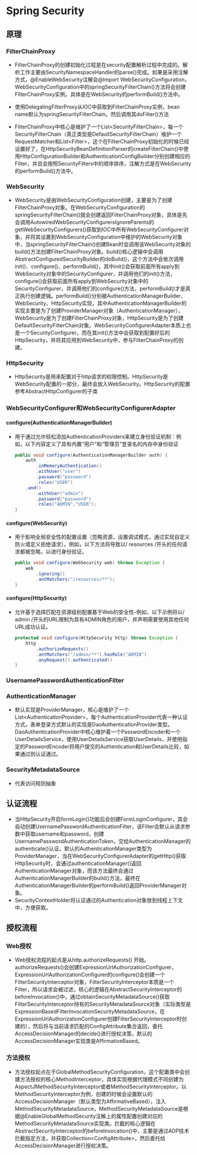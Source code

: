 # Spring Security

## 原理

### FilterChainProxy

- FilterChainProxy的创建初始化过程是在security配置解析过程中完成的。解析工作主要由SecurityNamespaceHandler的parse()完成。如果是采用注解方式，@EnableWebSecurity注解会@Import WebSecurityConfiguration，WebSecurityConfiguration中的springSecurityFilterChain()方法将会创建FilterChainProxy实例，具体是在WebSecurity的performBuild()方法中。

- 使用DelegatingFilterProxy从IOC中获取到FilterChainProxy实例，bean name默认为springSecurityFilterChain。然后调用其doFilter()方法
- FilterChainProxy中核心是维护了一个List\<SecurityFilterChain\>，每一个SecurityFilterChain（真正类型是DefaultSecurityFilterChain）维护一个RequestMatcher和List\<Filter\>，这个在FilterChainProxy初始化的时候已经设置好了，在HttpSecurityBeanDefinitionParser的createFilterChain()中使用HttpConfigurationBuilder和AuthenticationConfigBuilder分别创建相应的Filter，并且会按照SecurityFilters中的顺序排序，注解方式是在WebSecurity的performBuild()方法中。

### WebSecurity

- WebSecurity是由WebSecurityConfiguration创建，主要是为了创建FilterChainProxy对象。在WebSecurityConfiguration的springSecurityFilterChain()就会创建返回FilterChainProxy对象，具体是先会调用AutowiredWebSecurityConfigurersIgnoreParents的getWebSecurityConfigurers()获取到IOC中所有WebSecurityConfigurer对象，并将其设置到WebSecurityConfiguration中维护的WebSecurity对象中，当springSecurityFilterChain()创建Bean时会调用该WebSecurity对象的build()方法创建FilterChainProxy对象。build()核心逻辑中会调用AbstractConfiguredSecurityBuilder的doBuild()，这个方法中会依次调用init()、configure()、performBuild()，其中init()会获取前面所有apply到WebSecurity对象中的SecurityConfigurer，并调用他们的init()方法，configure()会获取前面所有apply到WebSecurity对象中的SecurityConfigurer，并调用他们的configure()方法，performBuild()才是真正执行创建逻辑。performBuild()分别被AuthenticationManagerBuilder、WebSecurity、HttpSecurity实现，其中AuthenticationManagerBuilder的实现主要是为了创建ProviderManager对象（AuthenticationManager），WebSecurity是为了创建FilterChainProxy对象，HttpSecurity是为了创建DefaultSecurityFilterChain对象。WebSecurityConfigurerAdapter本质上也是一个SecurityConfigurer，而在其init()方法中会获取到配置好后的HttpSecurity，并将其应用到WebSecurity中，参与FilterChainProxy的创建。

### HttpSecurity

- HttpSecurity是用来配置对于http请求的权限控制。HttpSecurity是WebSecurity配置的一部分，最终会放入WebSecurity。HttpSecurity的配置参考AbstractHttpConfigurer的子类

### WebSecurityConfigurer和WebSecurityConfigurerAdapter

#### configure(AuthenticationManagerBuilder)

- 用于通过允许轻松添加AuthenticationProviders来建立身份验证机制：例如，以下内容定义了具有内置“用户”和“管理员”登录名的内存中身份验证

  ```java
  public void configure(AuthenticationManagerBuilder auth) {
      auth
          .inMemoryAuthentication()
          .withUser("user")
          .password("password")
          .roles("USER")
      .and()
          .withUser("admin")
          .password("password")
          .roles("ADMIN","USER");
  }
  ```

  

#### configure(WebSecurity)

- 用于影响全局安全性的配置设置（忽略资源，设置调试模式，通过实现自定义防火墙定义拒绝请求）。例如，以下方法将导致以/ resources /开头的任何请求都被忽略，以进行身份验证。

  ```java
  public void configure(WebSecurity web) throws Exception {
      web
          .ignoring()
          .antMatchers("/resources/**");
  }
  ```

  

#### configure(HttpSecurity)

- 允许基于选择匹配在资源级别配置基于Web的安全性-例如，以下示例将以/ admin /开头的URL限制为具有ADMIN角色的用户，并声明需要使用其他任何URL成功认证。

  ```java
  protected void configure(HttpSecurity http) throws Exception {
      http
          .authorizeRequests()
          .antMatchers("/admin/**").hasRole("ADMIN")
          .anyRequest().authenticated()
  }
  ```

### UsernamePasswordAuthenticationFilter

### AuthenticationManager

- 默认实现是ProviderManager，核心是维护了一个List\<AuthenticationProvider\>，每个AuthenticationProvider代表一种认证方式，表单登录方式默认的实现是DaoAuthenticationProvider类型。DaoAuthenticationProvider中核心维护着一个PasswordEncoder和一个UserDetailsService，使用UserDetailsService获取UserDetails，并使用指定的PasswordEncoder将用户提交的Authentication和UserDetails比较，如果通过则认证通过。

### SecurityMetadataSource

- 代表访问规则抽象

## 认证流程

- 当HttpSecurity开启formLogin()功能后会创建FormLoginConfigurer，其会自动创建UsernamePasswordAuthenticationFilter，该Filter会默认从请求参数中获取username和password，创建UsernamePasswordAuthenticationToken，交给AuthenticationManager的authenticate()认证。默认的AuthenticationManager类型为ProviderManager，当在WebSecurityConfigurerAdapter的getHttp()获取HttpSecurity时，会通过authenticationManager()返回AuthenticationManager对象，而该方法最终会通过AuthenticationManagerBuilder的build()方法，最终在AuthenticationManagerBuilder的performBuild()返回ProviderManager对象。
- SecurityContextHolder将认证通过的Authentication对象放到线程上下文中，方便获取。

## 授权流程

### Web授权

- Web授权流程的起点是从http.authorizeRequests() 开始。authorizeRequests()会创建ExpressionUrlAuthorizationConfigurer，ExpressionUrlAuthorizationConfigurer的configure()会创建一个FilterSecurityInterceptor对象，FilterSecurityInterceptor本质是一个Filter，所以请求会被过滤，核心的逻辑在AbstractSecurityInterceptor的beforeInvocation()中，通过obtainSecurityMetadataSource()获取FilterSecurityInterceptor持有的SecurityMetadataSource对象（实际类型是ExpressionBasedFilterInvocationSecurityMetadataSource，在ExpressionUrlAuthorizationConfigurer创建FilterSecurityInterceptor时创建的），然后将与当前请求匹配的ConfigAttribute集合返回，委托AccessDecisionManager的decide()进行授权决策，默认的AccessDecisionManager实现类是AffirmativeBased。

### 方法授权

- 方法授权起点在于GlobalMethodSecurityConfiguration，这个配置类中会创建方法授权的核心MethodInterceptor，具体实现根据代理模式不同创建为AspectJMethodSecurityInterceptor或者MethodSecurityInterceptor。以MethodSecurityInterceptor为例，创建的时候会设置默认的AccessDecisionManager（默认类型为AffirmativeBased），注入MethodSecurityMetadataSource，MethodSecurityMetadataSource是根据@EnableGlobalMethodSecurity注解上的属性配置创建对应的MethodSecurityMetadataSource实现类。拦截的核心逻辑在AbstractSecurityInterceptor的beforeInvocation()中，主要是通过AOP技术拦截指定方法，并获取Collection\<ConfigAttribute\>，然后委托给AccessDecisionManager进行授权决策。


